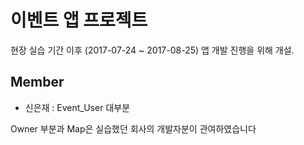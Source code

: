 # 이벤트 앱 프로젝트

현장 실습 기간 이후 (2017-07-24 ~ 2017-08-25)
앱 개발 진행을 위해 개설.

## Member

* 신은재 : Event_User 대부분

Owner 부분과 Map은 실습했던 회사의 개발자분이 관여하였습니다
